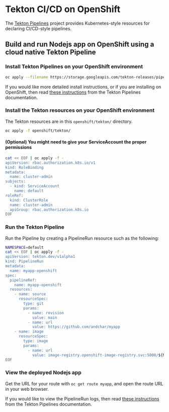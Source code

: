 # Tekton CI/CD on OpenShift

The [Tekton Pipelines](https://github.com/tektoncd/pipeline) project provides
Kubernetes-style resources for declaring CI/CD-style pipelines.

## Build and run Nodejs app on OpenShift using a cloud native Tekton Pipeline

### Install Tekton Pipelines on your OpenShift environment

```bash
oc apply --filename https://storage.googleapis.com/tekton-releases/pipeline/latest/release.yaml
```

If you would like more detailed install instructions, or if you are installing
on OpenShift, then read [these instructions](https://github.com/tektoncd/pipeline/blob/master/docs/install.md#installing-tekton-pipelines) from the Tekton Pipelines documentation.

### Install the Tekton resources on your OpenShift environment

The Tekton resources are in this `openshift/tekton/` directory.

```bash
oc apply -f openshift/tekton/
```

#### (Optional) You might need to give your ServiceAccount the proper permissions

```bash
cat << EOF | oc apply -f -
apiVersion: rbac.authorization.k8s.io/v1
kind: RoleBinding
metadata:
  name: cluster-admin
subjects:
  - kind: ServiceAccount
    name: default
roleRef:
  kind: ClusterRole
  name: cluster-admin
  apiGroup: rbac.authorization.k8s.io
EOF
```

### Run the Tekton Pipeline

Run the Pipeline by creating a PipelineRun resource such as the following:

```bash
NAMESPACE=default
cat << EOF | oc apply -f -
apiVersion: tekton.dev/v1alpha1
kind: PipelineRun
metadata:
  name: myapp-openshift
spec:
  pipelineRef:
    name: myapp-openshift
  resources:
    - name: source
      resourceSpec:
        type: git
        params:
          - name: revision
            value: main
          - name: url
            value: https://github.com/andchar/myapp
    - name: image
      resourceSpec:
        type: image
        params:
          - name: url
            value: image-registry.openshift-image-registry.svc:5000/${NAMESPACE}/myapp:latest
EOF
```

### View the deployed Nodejs app

Get the URL for your route with `oc get route myapp`, and open the route URL in your web browser.

If you would like to view the PipelineRun logs, then read [these instructions](https://github.com/tektoncd/pipeline/blob/master/docs/logs.md) from the Tekton Pipelines
documentation.

